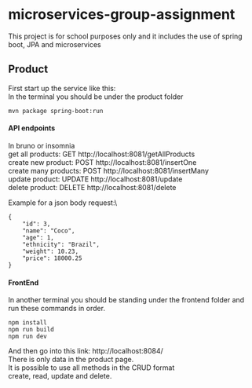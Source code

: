 # microservices-group-assignment
This project is for school purposes only and it includes the use of spring boot, JPA and microservices

## Product
First start up the service like this:\
In the terminal you should be under the product folder

    mvn package spring-boot:run

#### API endpoints
In bruno or insomnia\
get all products: GET http://localhost:8081/getAllProducts \
create new product: POST http://localhost:8081/insertOne \
create many products: POST http://localhost:8081/insertMany \
update product: UPDATE http://localhost:8081/update \
delete product: DELETE http://localhost:8081/delete 


Example for a json body request:\

    {
        "id": 3,
        "name": "Coco",
        "age": 1,
        "ethnicity": "Brazil",
        "weight": 10.23,
        "price": 18000.25
    }


#### FrontEnd
In another terminal you should be standing under the frontend folder and run these commands in order.

    npm install
    npm run build
    npm run dev

And then go into this link: http://localhost:8084/ \
There is only data in the product page.\
It is possible to use all methods in the CRUD format\
create, read, update and delete.


